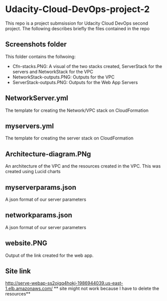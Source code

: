 # Udacity-Cloud-DevOps-project-2

This repo is a project submsission for Udacity Cloud DevOps second project. The following describes briefly the files contained in the repo

## Screenshots folder
This folder contains the follwoing:
* Cfn-stacks.PNG: A visual of the two stacks created, ServerStack for the servers and NetworkStack for the VPC
* NetworkStack-outputs.PNG: Outputs for the VPC
* ServerStack-outputs.PNG: Outputs for the Web App Servers

## NetworkServer.yml
The  template for creating the Network/VPC stack on CloudFormation 

## myservers.yml
The  template for creating the server stack on CloudFormation 

## Architecture-diagram.PNg
 An architecture of the VPC and the resources created in the VPC. This was created using Lucid charts
 
## myserverparams.json
A json format of our server parameters
 
## networkparams.json
A json format of our server parameters

## website.PNG
Output of the link created for the web app.
 
## Site link 
http://serve-webap-ss2ojgq4hokj-1986944039.us-east-1.elb.amazonaws.com/
** site might not work because I have to delete the resources**
